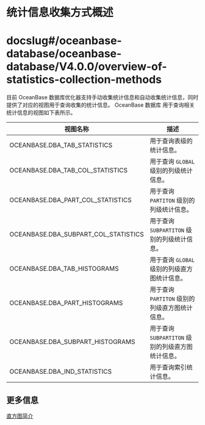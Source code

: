 # 统计信息收集方式概述

# docslug#/oceanbase-database/oceanbase-database/V4.0.0/overview-of-statistics-collection-methods
目前 OceanBase 数据库优化器支持手动收集统计信息和自动收集统计信息，同时提供了对应的视图用于查询收集的统计信息。
OceanBase 数据库 用于查询相关统计信息的视图如下表所示。

|          视图名称                     |                        描述                       |
|--------------------------------------|---------------------------------------------------|
| OCEANBASE.DBA_TAB_STATISTICS         |  用于查询表级的统计信息。                      |
| OCEANBASE.DBA_TAB_COL_STATISTICS     |  用于查询 `GLOBAL` 级别的列级统计信息。         |
| OCEANBASE.DBA_PART_COL_STATISTICS    |  用于查询 `PARTITON` 级别的列级统计信息。       |
| OCEANBASE.DBA_SUBPART_COL_STATISTICS |  用于查询 `SUBPARTITON` 级别的列级统计信息。    |
| OCEANBASE.DBA_TAB_HISTOGRAMS         |  用于查询 `GLOBAL` 级别的列级直方图统计信息。   |
| OCEANBASE.DBA_PART_HISTOGRAMS        |  用于查询 `PARTITON` 级别的列级直方图统计信息。    |
| OCEANBASE.DBA_SUBPART_HISTOGRAMS     |  用于查询 `SUBPARTITON` 级别的列级直方图统计信息。 |
| OCEANBASE.DBA_IND_STATISTICS         |  用于查询索引统计信息。 |

## 更多信息

[直方图简介](../200.statistics-collection-methods/200.histogram-introduction.md)

